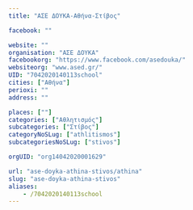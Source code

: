 ```yaml
---
title: "ΑΣΕ ΔΟΥΚΑ-Αθήνα-Στίβος"

facebook: ""

website: ""
organisation: "ΑΣΕ ΔΟΥΚΑ"
facebookorg: "https://www.facebook.com/asedouka/"
websiteorg: "www.ased.gr/"
UID: "7042020140113school"
cities: ["Αθήνα"]
perioxi: ""
address: ""

places: [""]
categories: ["Αθλητισμός"]
subcategories: ["Στίβος"]
categoryNoSLug: ["athlitismos"]
subcategoriesNoSLug: ["stivos"]

orgUID: "org14042020001629"

url: "ase-doyka-athina-stivos/athina"
slug: "ase-doyka-athina-stivos"
aliases:
    - /7042020140113school
---
```





